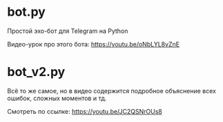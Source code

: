 bot.py
======

Простой эхо-бот для Telegram на Python

Видео-урок про этого бота: https://youtu.be/oNbLYL8vZnE


bot_v2.py
=========

Всё то же самое, но в видео содержится подробное объяснение всех ошибок, сложных моментов и тд.

Смотреть по ссылке: https://youtu.be/JC2QSNrOUs8
